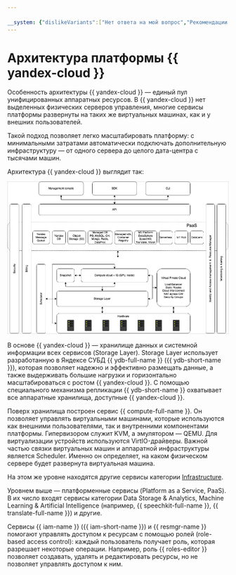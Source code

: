 ```yaml
---

__system: {"dislikeVariants":["Нет ответа на мой вопрос","Рекомендации не помогли","Содержание не соответсвует заголовку","Другое"]}
---
```

# Архитектура платформы {{ yandex-cloud }}

Особенность архитектуры {{ yandex-cloud }} — единый пул унифицированных аппаратных ресурсов. В {{ yandex-cloud }} нет выделенных физических серверов управления, многие сервисы платформы развернуты на таких же виртуальных машинах, как и у внешних пользователей. 

Такой подход позволяет легко масштабировать платформу: с минимальными затратами автоматически подключать дополнительную инфраструктуру — от одного сервера до целого дата-центра с тысячами машин. 

Архитектура {{ yandex-cloud }} выглядит так: 

![Architecture](../../_assets/overview/architecture.png "Architecture")

В основе {{ yandex-cloud }} — хранилище данных и системной информации всех сервисов (Storage Layer). Storage Layer использует разработанную в Яндексе СУБД {{ ydb-full-name }} ({{ ydb-short-name }}), которая позволяет надежно и эффективно размещать данные, а также выдерживать большие нагрузки и горизонтально масштабироваться с ростом {{ yandex-cloud }}. C помощью специального механизма репликации {{ ydb-short-name }} охватывает все аппаратные хранилища, доступные {{ yandex-cloud }}. 

Поверх хранилища построен сервис {{ compute-full-name }}. Он позволяет управлять виртуальными машинами, которые используются как внешними пользователями, так и внутренними компонентами платформы. Гипервизором служит KVM, а эмулятором — QEMU. Для виртуализации устройств используются VirtIO-драйверы. Важной частью связки виртуальных машин и аппаратной инфраструктуры является Scheduler. Именно он определяет, на каком физическом сервере будет развернута виртуальная машина. 

На этом же уровне находятся другие сервисы категории [Infrastructure](https://cloud.yandex.ru/services#infrastructure). 

Уровнем выше — платформенные сервисы (Platform as a Service, PaaS). В их число входят сервисы категории Data Storage & Analytics, Machine Learning & Artificial Intelligence (например, {{ speechkit-full-name }}, {{ translate-full-name }}) и другие. 

Сервисы {{ iam-name }} ({{ iam-short-name }}) и {{ resmgr-name }} помогают управлять доступом к ресурсам с помощью ролей (role-based access control): каждый пользователь получает роль, которая разрешает некоторые операции. Например, роль {{ roles-editor }} позволяет создавать, удалять и редактировать ресурсы, но не позволяет управлять доступом к ним. 